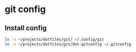 # git config

## Install config

```bash
ln -s ~/projects/dotfiles/git/ ~/.config/git
ln -s ~/projects/dotfiles/git/dot-gitconfig ~/.gitconfig
```
